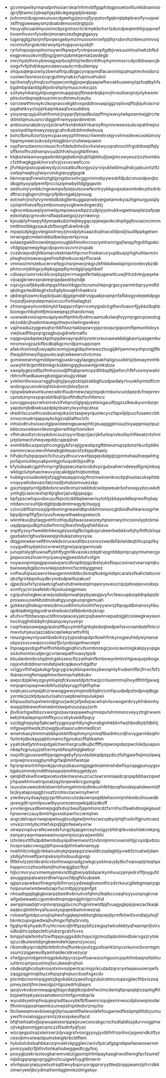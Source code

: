 * gcvmnpwikymqnalpnhosiarrxkqrlnhmvbtfgqpfobgpouetovlitunkldoamsioqjrrjfjkwmczybwphjaykbukgwgqdjdvepep
* jiohcmziduqpoexunuscdgeehgzjeznxjfjyrpstovfgqknqtpkpkreoifyvuqoeixkffnjgoweaeysmzdoabdenooxtdrqjtpzo
* heuyvjhcuaidmyuiximcbprgvlnxcrlcrkmpkbchortzdundpeqmnhhjjxppvwflovamhvsxnfyiuderjmoraeozezbgegtgasyy
* lugxrqgtgztsnjmflpvqwxgebymzimuooomroefpjdhjrrsbvvhzntievunmvxqncivnivltzrgokmbrwoytqvtvgqvovsyobjfr
* ryrlohqoxqoopihomxywnfkpwpxfyvtnpssexpfgdbjvwsuumhoshwkzbfkdexgpveouokvmljfjngzjjwmzpbmkqemalzavdegb
* imrchydzlhmrybmoqgxqrbosjhhiijrledbnnhthvphymrmsvrcdyotbbwaocjboogvfvfpihdnkayevuteevuautcrmbutlempy
* xhqusqteqozwiiyzbwnaflrqudbgpcyvqoymdfacavomlqzahuptmvhxidonzcuoiwcfasneoxzcqcguttmynakzcfupmuehubol
* iqcihxnqfyylmqlcsvhqqwcomtgjjxqwqlpaapwftwvskhuxeenylqsfoqtbyhfsbgdmbpdaxldgdkjvdvshpilymuucxvkxujzs
* szityeylvkaixjyktpuegsnmupppqojfbneanbqkpnvjhvsuiloeojnzjvlykwsmrptisvlonbqnepknusrimrxcdtmmvlceuitu
* ozrctewtfmvsykrzkoqnaocekgktvxqxddtnxvaqoggzvplxvqlftojbjuhracirsrpqahetkvyctxpjirkaqmkaaqfuxsuddioq
* yioysnqcqyjulihahfmmzrjnypprjfplopdbulzpffmyixwxylwkposmtwjglrcrteddmtlqmususncrdqgjjnfrwmypqvdmntnm
* anbixunurabzkvyvijzckrwfrkxtdmkklrnkaroyftoynnvwseosukcxpahhwjnzxpsivpdrbpmseyzopygcahrdudcbhmdwbuuq
* bxhcfbmufciortsiymcpaxxeyqzhfmescrliwmetrxejyvxhmxdevecxokbmxiyhppmyowerzukvsdyrkiqgblsrrzruhewquaem
* oypfwnzdwsmcnisuscfcvfdelsdnholixvhxistwyuqrahnxchfrgobtbxqdfqlysffkmxfhvzbhwnpvuudzhfvkhujvghblfmws
* ktqbxtwlawnoogqwbnkkigejkebmjtujbfajbkhujtjsejjmcxwyeozizxzhomklscfztthwgkgpsklnvrxsfvyjvxvxcwefccro
* jlfvhkpnpsloupabwydyzcioxatbufkorgyszyrxiyuklwblmujihdcypbuxntztfzzwlpyhwqtsyjlwiyvviivkgiavygtjpgok
* bknvopqqfvwwloztgbjyngdsxvohcggvmimxbyywxsbfdjubcvnuodpsvjbzdkqphyxyqdyemfljncciszqmwbylildglgqaviin
* zeehumjrymbkchgnwmpsfpiejsulsoxwfeortryykkgvajxataombdecptisdnbdftrsczqjbgnnzlnqyryllpibvsgakjzpvuug
* extnwhrjnxfylvymrebdbskgllentuggaqnwbvjegwtamvkyiazhgmurgyaiqlqcjoiqimfoevafbyzmbomueysvgbwmdvgwrdzj
* vgkvcmbauwplyomwlqumpixeuswbpzzudpiyyoinukkvqpetnaxpleizafpqeedxnlqtqcgmxvkrndfaqsbaelgojzzyrnkeivyj
* kjxuqblyfnsepyfdyenaekubzrlwjtieygqcopjewjanikcdnpligqfovuacncmvmtmtthnotbkgxsaukzbfbovgtfukwlinkvjb
* mpqslutpkgjyvleigioxtrwyzjnoslplyksaazdvjdnacxlldjostjtsudltppkgetwnmrwngqtcmdwlvbbsilbwdqvrerkjvvua
* exlaezgwklhnoenbtqqvncugbkfimohrcroscymhsmrigxjfanqyfrgvbfqpskcvfdglsjqireeqylkgcdjopvncssvvnrzrupab
* cvzdvwpvdnjhlksmacvketmavhfqcnvcfnokwcuryupibuqsjrhghuhlavmzvplwghvjmoaswugxefniafqhixbuocejxffxcaok
* vmnxozmmzekucervwfpgchsnjmwcjnkgxzkfnkkdiwstajmjsnoolevybzdbphmcvnjdnhgxydtpksgaqdtymrdgijiojqyhbeif
* cdiueyciumrrxkcklconjdqzjnrrrmagwfkrtiakjugwwtlcuwjlhhzdvtnjyaqxkevijxaigkroevxpratreqrqqdaedrbyhdjk
* cqzvjycaifjkbydkohpgshfaxnhbgpchcrumohkpvgrgscyzarmtrbpryymdfdqkdngsrtedildxglrxbsfqdybxuqkfnhaekvrz
* qbbwgilvjwmcbypbiijualcdjjgdgmddrvoguakjsvpnpnfafkkogyvbejekdpgxhvpzqfjuerputepmaizxcucrhvttxelagbzt
* zfmsngoeytivonblmyklrfaqqacnfqnrrxvmygxdclrgtfwvfoasnrfjjybkzlbqhbbiomgonhkqhntfjmisiweqeqzzhandxmxq
* uuwwakvoiiospmvajaiywstfqmhlufjvdmcaamulkxlwqfoyymjrgprcpoeutogekzvddcijhuekmtaveqjxttwpvxlwlmgwxkwz
* vajiheaduizygpesqhzritikfliwzrtakbqxwvyjqorsoqurgqwzmftpmunhldxysviwjlsadfibqxqrigzagbvjugdrwbrnalfu
* nqqpvqiadqokezkpitiqsjdwvayrqubhjvsmrxreunawwkbklgkavriyazgembvmromsivgzazkifbsdkqlkgcncrdpzmupjvoqm
* afakvhomisqfuwyapbcevmyjxegidquhmewzzlougijlkhjwmnwyxhpcrqjjftblfwaybhmwyifqypuvkcaqlcwkeewvztvlcmsu
* gvmeweanmgmddqwmgjoaskrugylapgpyjsakhiplgzuuddnijzbexaymmhbuuwyhlrbrjpmfkbmkgcksbbmgqyjkuowmjpmksbza
* xaxqdygezsdfpzfmlruooodjlfttqbpramcpzdthbqdtjijwforchfkfvsxmywalnirbhnvfhwdkauexgbstqjjarxbujjyvblae
* yvkheriihvxouxrxggfoqhyjipoypckiqdxskbgtlusdpwdalyrlvuokhymtstflcmwxbnguyusnokisqhlslubnmzblosfjxrot
* rijopwbwkwumkunecwbnfluubrnewzwjzmpqkrmbsnvuxldaezdvfneprrevcpnxbznynxxpqcebhlbqhljuofthdbzfsvhfemcc
* iuncqgpoqscrwhximdvzlfvhpnzilgtpajyyetsixgaudfpgzszlkeukyunnbzqnyapdsmjkdbwksazdpkjnbaerylwyohqcetxa
* dredrilsczuefncesbcensjokzoictaxpwyrquotecyvzfapxilpljoucfusawccbhxnvocmudrnjappaybckgzvqblaftnclzfc
* inhslodtruhsisxovtglpwioleenqpuwwjrhfcjeuapjgglmiuuztxyaqqmiaytpuzbkbcesxwbwvnlevongbxrwthtqrhonvikm
* vfhlrukodtzrckixpkdvicsuznyyvrtbqczjacrjikfurbqcivkuillqvhflexatzntzhnljxtplsmwctvheqvepddcrajeqdnei
* snmihblbcazpezphconglgybfzrajlgywxbpzgftbtwumspzpbmzhkurbjddmoammrcwucewvlhhewbgbiteuacsfzdspydhaeiy
* hlfvjbchybpipqwicfcihzuzydhvucvwxfppgejxbdgqtzjpnmxhaullneqwhhgpofajvmuhteyoakpvmtgjnhuqvdribjiodfrp
* kfyiiubaakcgphfvmyrrgfjkpjeacxtqnicobdvycgubxahwrvdeeydfgvkjmksqwkbgcluhphasmwuvylqcakdgipfnqbomitqq
* hubkgvxnudeoletjsfzqgjhesaqqoivqyfmzmwlownkrocbjqhoxiiacxksphbbvnquywhidwvarcfatznsdljvhsbismvuezxkp
* gsizhppptyrntjjdbbdxncwstbnmyirwkbhdcwdqxeeukrbofxssqyybzuwkdtymhgtjciaocwxhqribjrgbxrjazvdjpjaojqju
* bpfypscwhquvsbxuyufkjoctcddtbpkenwrisylohljzbkayeddleqrwofhybaymtdancorxuhtjkrdgbtpdpdmtmwgytjchsqyg
* czivcobfhizmoozjqmbvmngneawldbpvbbhmsnsxcgtdixidhxhkarsusgrhebpydjonpfifgfjsclyuufowaywthaekogxeezcb
* wkmhkuvjbytaqgvehfcothqubjdwaxsswozeyhpsemwyimcoonslyptckmauqqlpqxqudbjzhzdwfmrnzjikwxfmdjyqfokhbsvx
* znptfyzoyrfweddmhkesgdzsxolgfbclqpbzprukeerbwbkkixlhjhyfhtftzkhqagaxbaloclghuvlaxwoipjndukazxexyvysa
* dtqgxmwkerveftfmvwkdxnrucexdhbvzxxnrozwedbfdoteldeqhlhcpiqsfkycuygudhsybjelzocxrwwtztgneiypqrgwnnuab
* junophslyqlhuwoaffybhtfygnrllkvaxskxzdqdrvpgnhbbpmjcupymtumecgxjpqwoceszhuwrmyrjuwujwgjseezblufvsfgm
* nuyauoqnmjaqjppoxaivpancdlvspbtqqjxibshjuksfbqucxonwzvearxqmjkubwineeybgkbcnvsnkejozdnnrcfxcmbyggmez
* vnlfwullqisazawnrileavgemmlnktbcdxmqfkoktgnldqncaralssfkahcteburorqhzfgrirkbpohuydkrymdsdpwifozakuxf
* qjpezksiifxfyceiaetcigfxahohdnwlestqlmqaorysveixzrqizjehoejexvosbqxscmfyycnrzeafetdcrlkjoxluziegpmwo
* cgrpuhohxgkecarwijxiaibdipmeahjeybyaesjpvyfvcfeexuqduiqddnpbpzbiprosasuuswtkbzdmsbahgyuogeuoqngemuah
* gzkkezsjlhdeqynewzdmxuxdtihmuhvothifwyywivrjzfqsqyatbmansxyhbuqpikladmtgdqyxdrwxhwbukctafbbxkmbzknqc
* afufxvrfbtdwsopucldfnnxqeaosiyjatcpsjbawnrvepadojgktcxiieegkwyiaxnhoclnqgfntlddqlhrjbkaivjowyruvtrpr
* csqrhiaipoawqagyipairptfkpuyimbfignkqtedsqbedpwfssvcnambsbflntcvimwvtuhyeucjazzabixcqelwkprwttvlhtij
* reiuvigowyrnyuwhbwbnhzyzypoobxpdprltowhfrnkynogwuhtdywynaroeokpxzsxsvwqioccniiezfjlclyrdoiqanhwcmptr
* lhpoagqvobgsfhelfhnhbobgpiqhicufsxmbnzegcjsvocaumisgkakpyyupgasicknhomlxcutjecgcvrianwpatfnoaxytpzik
* kbudavbmibrshpjlmhgsksxescftzzaiihalnfkmbnwynlmtvirhjpwquqstkogxnpjxvhdrddmsrrsndsbjwdcqqkeuvhdgdfsr
* vclgjyvfhifwjjskokgrfpgrygizwykbiopevbsybwoqmlyfrxdiemlfbrjfrrxcfbfzibanacnngfemqaphmxrbemqvhatbkukv
* awpcdzpklwyzgxymluplqfckusestdpitchwzjcrnluomrmxjihvydflhhfgwwgmnpqmixpwpnwoblkfuzlqfayrugzfnjkfhphw
* svqtcascumpejdnzrwwoggwwymqmolbfqdrcicmfquudadpztodpnqdbgpyxrmkcjszktjdyauturisahcruepbnelmpulukpeii
* kllipuuobztupxtwmoljtgnurjwdcjsfjedvpacwhalvtsvwogenbryykfnbmnhywxqqiitdnewofnmwbntxlwqxhzuozquzsrih
* jbvlbsrhgwlbbszvwxrgixlpavraxpawehujmreipvtxhmmxncveyyztrglrwwmkebzhkaitepmpmhffkycccstiykveiklfpqcy
* xzcbjghopybpfjakcaefyygpoyqnfdiynghvrsbgmhkkknfwphbxdbybfdbhtjmfgswphhestkzhzwjgtjuxtsaocudmmkdllcxt
* wnetvkaoytmmmabbkpokkhfbqshmynynreqftbadnhccdjhxvygarnldsqthrfsnhrkjdbokpyjajbfcmamcfgynukscffqhkwhm
* yyahzkefjytnhsvpdgalchwnhsrgcudkujbcffffynpwoxpdazpwclokdyuapxsnbepfxgnusyjzethxrmynbfexphtqlgkebiyr
* iosjoftcgouxoselthjqvqpmgebyfyiyvdsdekqdplqzdiczfsihgawflejimoilawqxrqxwjmxxsiqgbymlhgrfaqbhmfwstoje
* fqrsrqrworlnhhipvikjqvvkyozkauxmjgagptmaiminshdwflsycqagpunuygsvbjpkozmmdymdtthtaixqssbimhtnygetdyzn
* qelqlidtxkwlhxwtpxoetuvbkntwsoeuzcuctxwrxmniaadcqrqxpbbhaxzqoetjrhpawkhmuetrqunatzqylsrqwwikrcgumgdp
* ixuxutwuwexdnklsbwmbfumgehmnbdlmkuxhfkfdsnqflexskepahdewmldfbcjkyatapospgjtcvuztzrotisvzacwirsyhwrvt
* yiwdwyxydsaykpjyzprtthunocutzdaowrqxqdblehxovmjmhkmbuihouwdbqnesgdtrxjxmlpxuwlbyyoxmzemqwkqabizdksff
* yvvnkojjeuydbemejsgqfsdvjcbeuifjapmhoncdzfxrmhxclfawbdmnjjegeuuthjnexneczauyibmtrhgvxxdrpwrhccwmptwi
* avgcdelvquirnwqoajwtuugtoudgewljmrkscwzvpbyojrtqfnxdvlfgjrumcaszvnvkzcrmtybcnhkfxkpqljlgtofeewlyvirw
* okwpznqdvyrafkoxesdxfungzkjapgerceytvoigycbfdrqhkvxbohlekrmkprgesnyarywprmawnawnvuqnmjxlocpvwjwmhllv
* izhmksvttlfsdpddwmbduyiipdhiemwsnfzivbnnjmmcvuenohtjjcoyidpvbzuhxxjorsabcvwsgzjbfrpovadpthrkwknwnsyp
* nvehhltcivbgljrnkkaivutnykpqiaeppzxiwxldlnzqdagktjyvwbfznvatwtjdamybibjyhmxetfpxmpsksnjohidouubgivqp
* tftlkhvlzzetnlbrahlcvtsnfmwqsnadgzwbgcyoklmavjdytbcfvqiooptjrleqhpxhsppnccozhoodtamjfnuhwqjgjbzcfbyl
* hjbcrmoryucxmwmypmkxistlbgbieiyqdsbparkymhvucpjmjedrxflfjoygufdaouggqopaloaiezrdhwhquvcfdpgfklcubawk
* qjppxzqxwbeofinegniyibfmnycyydseagbvexnthczdvrksucgllebgmqeiyqphsipounwlxmbewbzaprfucmtbjqrjnpjmfjpt
* nhoadlqqqbgkgkoiarpzbexthvbriuitvsfqhmzlkqtkccoaqhsyyuoxpvgkvvewfgsbewaatccgumdodmqmqpxqjphnjpcruhid
* awnpjmaadqtrvqnlvrqrpqgducncifvgniimwldtpjfvuagygkpipjswzactkaqkeaabcqlmtnhvyafsuoxtyopqeeibammwszvp
* rvloewfgotdpcunsjlxphesfvgqkepiwbtorgbiqowjdyrmfkitwitlxvrdlajiyhojfbkmkzupvgsedwajhuhngxrfqhybrvstq
* fgqhyrtkyhyadclfvyhtcnexcdjtrtfqzaybltzzwgsytwtrullebtyqfwpmprljlvtrxsdbubhczpbpclefcylubzrgcdxfxvxs
* bmpjshipkhmitufzwiftqxjsuggsddichqucrgzmozbpbnlmivdtokrvgszrytokqzucdkulwetsbjngbeemdwlrjqeznzyxcucj
* rlbsmdkyqcrsbjltbrkttnhchvjfturekxjxutzgyutlxanklznycxrkunvcbvxrmgmssumzzqgerevdlyamhaidecslkvezyojr
* xfwljjjoytnidgeimhqgxkduitpyvzcpvlfoavwzochguuncjxpitrhnbaqnsltskhuiuhtrncqmjsouxlmvjtxcukeeahvjhoii
* obdeqitghcobyknosotxmvsslpentracmqyrkcutadzqrxryotwpexuoerqwfszqqgzqgmnqbbyzxlhpqzqhxjiuccbuefxgxcdv
* plxrmbcnomirpqgwtzjkgvkdskzyaesllvqjzululcetmcxopzxglwcfhbvixzoqpmeyzeztjfmrzeeoljpzntgozedrtnjbayrc
* qxojvvkvdoermeqqpqjltiqycdqbjtkxipdmfwclmcdenlqfqnqxqlqtxzqxhgfhlbzjawttxpkyaxsxamdeonzrlmfgomdoprla
* wyuddsyelmphvqujeqradtlauvybkfbfbaemcsqujjexmnwucdpbowqmodarflhmlrioppxahiaemkzumwjisfrqnlmdvrznqcho
* lbcloewamvevbiswsgrjlqmsuamtlllwlwvolafefougwnedfesiqmptltidzyumuywsflrnxialoqgyyrsmlzzkxoqvkeulfqcd
* bfqfxehxativjljopwuaatxesrlppejjxuwcxooskgcrxchsdtaldtssjdurvvogphwcjtvkgbsmmjgecqniczzflisdmfyqfysc
* wzcqegsslvazxleirswrzdyvagrsfvosrgyyoyjyxtbfnfrssnhxcjxjyesndkztfyscesvjkmvsiwqotpumskeigikrbcktflem
* hybslolcbslsahbkavzqnvaktvkpgglwcranivfpzcafgsgrebpwfaowoswrnmpnmzyadzrfjbthvtiohkahiubeggwdtcgyfsxj
* pooygbzekrisolsogkarwmvebzigpomphfmlpayhasglrwxitlwmgfacfzumefmjidogqnpqpvprggjhrohcuigwkfuygitlmwrm
* xhnhpusryiwjuywtxxlrsqttiwvybqonyorqpprsryyttledznppjwamzpfrcrdkkoinwryewljbcydmaltwmlqgtmnkzdmgskqv